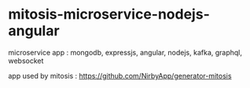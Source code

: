 # mitosis-microservice-nodejs-angular
microservice app : mongodb, expressjs, angular, nodejs, kafka, graphql, websocket

app used by mitosis : https://github.com/NirbyApp/generator-mitosis
